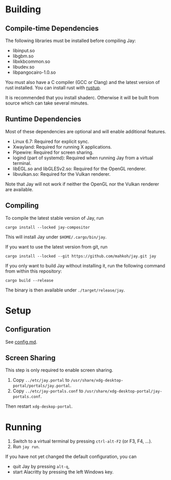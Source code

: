 # Building

## Compile-time Dependencies

The following libraries must be installed before compiling Jay:

- libinput.so
- libgbm.so
- libxkbcommon.so
- libudev.so
- libpangocairo-1.0.so

You must also have a C compiler (GCC or Clang) and the latest version of rust installed.
You can install rust with [rustup](https://rustup.rs/).

It is recommended that you install shaderc.
Otherwise it will be built from source which can take several minutes.

## Runtime Dependencies

Most of these dependencies are optional and will enable additional features.

- Linux 6.7: Required for explicit sync.
- Xwayland: Required for running X applications.
- Pipewire: Required for screen sharing.
- logind (part of systemd): Required when running Jay from a virtual terminal.
- libEGL.so and libGLESv2.so: Required for the OpenGL renderer.
- libvulkan.so: Required for the Vulkan renderer.

Note that Jay will not work if neither the OpenGL nor the Vulkan renderer are available.

## Compiling

To compile the latest stable version of Jay, run

```
cargo install --locked jay-compositor
```

This will install Jay under `$HOME/.cargo/bin/jay`.

If you want to use the latest version from git, run

```
cargo install --locked --git https://github.com/mahkoh/jay.git jay
```

If you only want to build Jay without installing it, run the following command from within this repository:

```
cargo build --release
```

The binary is then available under `./target/release/jay`.

# Setup

## Configuration

See [config.md](./config.md).

## Screen Sharing

This step is only required to enable screen sharing.

1. Copy `../etc/jay.portal` to `/usr/share/xdg-desktop-portal/portals/jay.portal`.
2. Copy `../etc/jay-portals.conf` to `/usr/share/xdg-desktop-portal/jay-portals.conf`.

Then restart `xdg-deskop-portal`.

# Running

1. Switch to a virtual terminal by pressing `ctrl-alt-F2` (or F3, F4, ...).
2. Run `jay run`.

If you have not yet changed the default configuration, you can

- quit Jay by pressing `alt-q`,
- start Alacritty by pressing the left Windows key.
